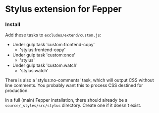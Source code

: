 # Stylus extension for Fepper

### Install
Add these tasks to `excludes/extend/custom.js`:

* Under gulp task 'custom:frontend-copy'
  * 'stylus:frontend-copy'
* Under gulp task 'custom:once'
  * 'stylus'
* Under gulp task 'custom:watch'
  * 'stylus:watch'

There is also a 'stylus:no-comments' task, which will output CSS without line 
comments. You probably want this to process CSS destined for production.

In a full (main) Fepper installation, there should already be a 
`source/_styles/src/stylus` directory. Create one if it doesn't exist.

